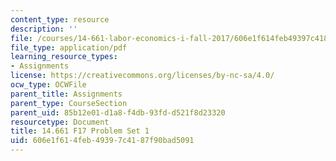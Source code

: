 ```yaml
---
content_type: resource
description: ''
file: /courses/14-661-labor-economics-i-fall-2017/606e1f614feb49397c4187f90bad5091_MIT14_661F17_pset1.pdf
file_type: application/pdf
learning_resource_types:
- Assignments
license: https://creativecommons.org/licenses/by-nc-sa/4.0/
ocw_type: OCWFile
parent_title: Assignments
parent_type: CourseSection
parent_uid: 85b12e01-d1a8-f4db-93fd-d521f8d23320
resourcetype: Document
title: 14.661 F17 Problem Set 1
uid: 606e1f61-4feb-4939-7c41-87f90bad5091
---
```


